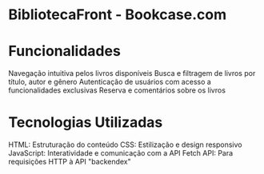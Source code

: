 # BibliotecaFront - Bookcase.com

# Funcionalidades
Navegação intuitiva pelos livros disponíveis
Busca e filtragem de livros por título, autor e gênero
Autenticação de usuários com acesso a funcionalidades exclusivas
Reserva e comentários sobre os livros


# Tecnologias Utilizadas
HTML: Estruturação do conteúdo
CSS: Estilização e design responsivo
JavaScript: Interatividade e comunicação com a API
Fetch API: Para requisições HTTP à API "backendex"
